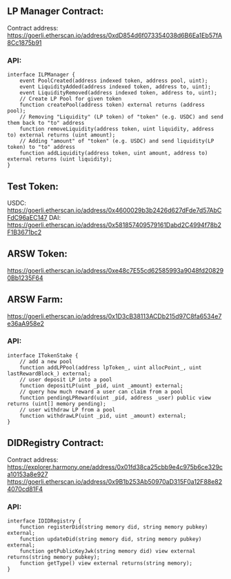 ## LP Manager Contract:
Contract address: https://goerli.etherscan.io/address/0xdD854d6f073354038d6B6Ea1Eb57fA8Cc1875b91

### API:
```solidity
interface ILPManager {
    event PoolCreated(address indexed token, address pool, uint);
    event LiquidityAdded(address indexed token, address to, uint);
    event LiquidityRemoved(address indexed token, address to, uint);
    // Create LP Pool for given token
    function createPool(address token) external returns (address pool);
    // Removing "Liquidity" (LP token) of "token" (e.g. USDC) and send them back to "to" address  
    function removeLiquidity(address token, uint liquidity, address to) external returns (uint amount);
    // Adding "amount" of "token" (e.g. USDC) and send liquidity(LP token) to "to" address
    function addLiquidity(address token, uint amount, address to) external returns (uint liquidity);
}
```
## Test Token:
USDC: https://goerli.etherscan.io/address/0x4600029b3b2426d627dFde7d57AbCFdC96aEC147
DAI: https://goerli.etherscan.io/address/0x581857409579161Dabd2C4994f78b2F1B3671bc2

## ARSW Token:
https://goerli.etherscan.io/address/0xe48c7E55cd62585993a9048fd208290Bb1235F64

## ARSW Farm:
https://goerli.etherscan.io/address/0x1D3cB38113ACDb215d97C8fa6534e7e36aA958e2
### API:
```solidity
interface ITokenStake {
    // add a new pool
    function addLPPool(address lpToken_, uint allocPoint_, uint lastRewardBlock_) external;
    // user deposit LP into a pool
    function depositLP(uint _pid, uint _amount) external;
    // query how much reward a user can claim from a pool 
    function pendingLPReward(uint _pid, address _user) public view returns (uint[] memory pending);
    // user withdraw LP from a pool 
    function withdrawLP(uint _pid, uint _amount) external;
}
```

## DIDRegistry Contract:

Contract address:
https://explorer.harmony.one/address/0x01fd38ca25cbb9e4c975b6ce329ca10153a8e927
https://goerli.etherscan.io/address/0x9B1b253Ab50970aD315F0a12F88e824070cd81F4



### API:
```solidity
interface IDIDRegistry {
    function registerDid(string memory did, string memory pubkey) external;
    function updateDid(string memory did, string memory pubkey) external;
    function getPublicKeyJwk(string memory did) view external returns(string memory pubkey);
    function getType() view external returns(string memory);
}
```
